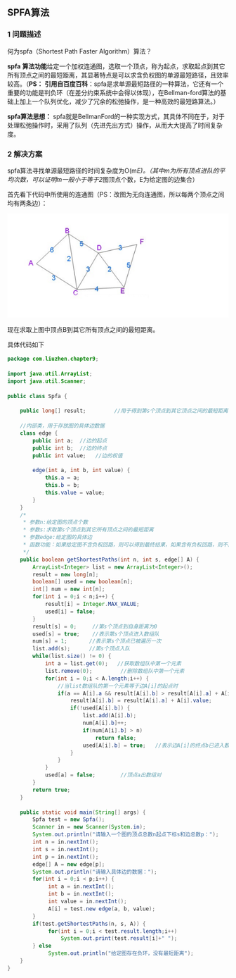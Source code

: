 ## SPFA算法

### 1 问题描述

何为spfa（Shortest Path Faster Algorithm）算法？

**spfa** **算法功能**给定一个加权连通图，选取一个顶点，称为起点，求取起点到其它所有顶点之间的最短距离，其显著特点是可以求含负权图的单源最短路径，且效率较高。（**PS：** **引用自百度百科**：spfa是求单源最短路径的一种算法，它还有一个重要的功能是判负环（在差分约束系统中会得以体现），在Bellman-ford算法的基础上加上一个队列优化，减少了冗余的松弛操作，是一种高效的最短路算法。）

**spfa算法思想：** spfa就是BellmanFord的一种实现方式，其具体不同在于，对于处理松弛操作时，采用了队列（先进先出方式）操作，从而大大提高了时间复杂度。

### 2 解决方案

spfa算法寻找单源最短路径的时间复杂度为O(m*E)。（其中m为所有顶点进队的平均次数，可以证明m一般小于等于2*图顶点个数，E为给定图的边集合）

首先看下代码中所使用的连通图（PS：改图为无向连通图，所以每两个顶点之间均有两条边）：

![img](./images/SPFA算法/1.jpg)

现在求取上图中顶点B到其它所有顶点之间的最短距离。

具体代码如下

```java
package com.liuzhen.chapter9;

import java.util.ArrayList;
import java.util.Scanner;

public class Spfa {
    
    public long[] result;         //用于得到第s个顶点到其它顶点之间的最短距离
    
    //内部类，用于存放图的具体边数据
    class edge {
        public int a;  //边的起点
        public int b;  //边的终点
        public int value;   //边的权值
        
        edge(int a, int b, int value) {
            this.a = a;
            this.b = b;
            this.value = value;
        }
    }
    /*
     * 参数n:给定图的顶点个数
     * 参数s:求取第s个顶点到其它所有顶点之间的最短距离
     * 参数edge:给定图的具体边
     * 函数功能：如果给定图不含负权回路，则可以得到最终结果，如果含有负权回路，则不能得到最终结果
     */
    public boolean getShortestPaths(int n, int s, edge[] A) {
        ArrayList<Integer> list = new ArrayList<Integer>();
        result = new long[n];
        boolean[] used = new boolean[n];
        int[] num = new int[n];
        for(int i = 0;i < n;i++) {
            result[i] = Integer.MAX_VALUE;
            used[i] = false;
        }
        result[s] = 0;     //第s个顶点到自身距离为0
        used[s] = true;    //表示第s个顶点进入数组队
        num[s] = 1;       //表示第s个顶点已被遍历一次
        list.add(s);      //第s个顶点入队
        while(list.size() != 0) {
            int a = list.get(0);   //获取数组队中第一个元素
            list.remove(0);         //删除数组队中第一个元素
            for(int i = 0;i < A.length;i++) {
                //当list数组队的第一个元素等于边A[i]的起点时
                if(a == A[i].a && result[A[i].b] > result[A[i].a] + A[i].value) { 
                    result[A[i].b] = result[A[i].a] + A[i].value;
                    if(!used[A[i].b]) {
                        list.add(A[i].b);
                        num[A[i].b]++;
                        if(num[A[i].b] > n)
                            return false;
                        used[A[i].b] = true;   //表示边A[i]的终点b已进入数组队
                    }
                }
            }
            used[a] = false;        //顶点a出数组对
        }
        return true;
    }
    
    public static void main(String[] args) {
        Spfa test = new Spfa();
        Scanner in = new Scanner(System.in);
        System.out.println("请输入一个图的顶点总数n起点下标s和边总数p：");
        int n = in.nextInt();
        int s = in.nextInt();
        int p = in.nextInt();        
        edge[] A = new edge[p];
        System.out.println("请输入具体边的数据：");
        for(int i = 0;i < p;i++) {
             int a = in.nextInt();
             int b = in.nextInt();
             int value = in.nextInt();
             A[i] = test.new edge(a, b, value);
        }
        if(test.getShortestPaths(n, s, A)) {
             for(int i = 0;i < test.result.length;i++)
                 System.out.print(test.result[i]+" ");
        } else
             System.out.println("给定图存在负环，没有最短距离");
    }
}
```

